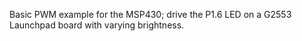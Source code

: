 Basic PWM example for the MSP430; drive the P1.6 LED on a G2553 Launchpad board with varying brightness.
